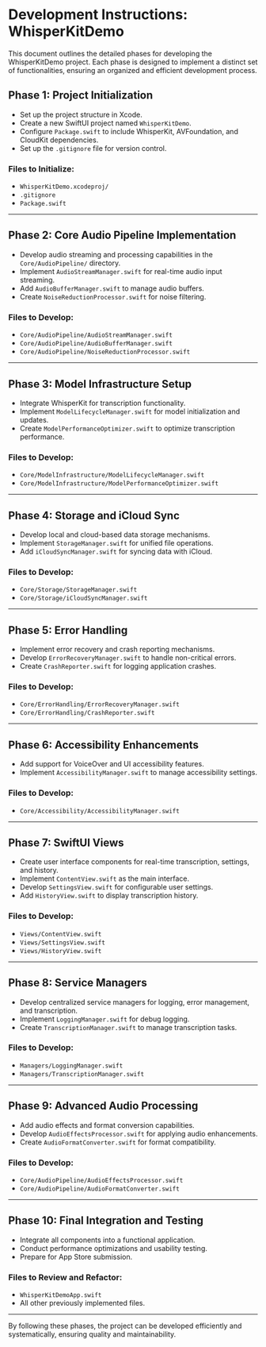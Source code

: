 
# Development Instructions: WhisperKitDemo

This document outlines the detailed phases for developing the WhisperKitDemo project. Each phase is designed to implement a distinct set of functionalities, ensuring an organized and efficient development process.

## Phase 1: Project Initialization
- Set up the project structure in Xcode.
- Create a new SwiftUI project named `WhisperKitDemo`.
- Configure `Package.swift` to include WhisperKit, AVFoundation, and CloudKit dependencies.
- Set up the `.gitignore` file for version control.

### Files to Initialize:
- `WhisperKitDemo.xcodeproj/`
- `.gitignore`
- `Package.swift`

---

## Phase 2: Core Audio Pipeline Implementation
- Develop audio streaming and processing capabilities in the `Core/AudioPipeline/` directory.
- Implement `AudioStreamManager.swift` for real-time audio input streaming.
- Add `AudioBufferManager.swift` to manage audio buffers.
- Create `NoiseReductionProcessor.swift` for noise filtering.

### Files to Develop:
- `Core/AudioPipeline/AudioStreamManager.swift`
- `Core/AudioPipeline/AudioBufferManager.swift`
- `Core/AudioPipeline/NoiseReductionProcessor.swift`

---

## Phase 3: Model Infrastructure Setup
- Integrate WhisperKit for transcription functionality.
- Implement `ModelLifecycleManager.swift` for model initialization and updates.
- Create `ModelPerformanceOptimizer.swift` to optimize transcription performance.

### Files to Develop:
- `Core/ModelInfrastructure/ModelLifecycleManager.swift`
- `Core/ModelInfrastructure/ModelPerformanceOptimizer.swift`

---

## Phase 4: Storage and iCloud Sync
- Develop local and cloud-based data storage mechanisms.
- Implement `StorageManager.swift` for unified file operations.
- Add `iCloudSyncManager.swift` for syncing data with iCloud.

### Files to Develop:
- `Core/Storage/StorageManager.swift`
- `Core/Storage/iCloudSyncManager.swift`

---

## Phase 5: Error Handling
- Implement error recovery and crash reporting mechanisms.
- Develop `ErrorRecoveryManager.swift` to handle non-critical errors.
- Create `CrashReporter.swift` for logging application crashes.

### Files to Develop:
- `Core/ErrorHandling/ErrorRecoveryManager.swift`
- `Core/ErrorHandling/CrashReporter.swift`

---

## Phase 6: Accessibility Enhancements
- Add support for VoiceOver and UI accessibility features.
- Implement `AccessibilityManager.swift` to manage accessibility settings.

### Files to Develop:
- `Core/Accessibility/AccessibilityManager.swift`

---

## Phase 7: SwiftUI Views
- Create user interface components for real-time transcription, settings, and history.
- Implement `ContentView.swift` as the main interface.
- Develop `SettingsView.swift` for configurable user settings.
- Add `HistoryView.swift` to display transcription history.

### Files to Develop:
- `Views/ContentView.swift`
- `Views/SettingsView.swift`
- `Views/HistoryView.swift`

---

## Phase 8: Service Managers
- Develop centralized service managers for logging, error management, and transcription.
- Implement `LoggingManager.swift` for debug logging.
- Create `TranscriptionManager.swift` to manage transcription tasks.

### Files to Develop:
- `Managers/LoggingManager.swift`
- `Managers/TranscriptionManager.swift`

---

## Phase 9: Advanced Audio Processing
- Add audio effects and format conversion capabilities.
- Develop `AudioEffectsProcessor.swift` for applying audio enhancements.
- Create `AudioFormatConverter.swift` for format compatibility.

### Files to Develop:
- `Core/AudioPipeline/AudioEffectsProcessor.swift`
- `Core/AudioPipeline/AudioFormatConverter.swift`

---

## Phase 10: Final Integration and Testing
- Integrate all components into a functional application.
- Conduct performance optimizations and usability testing.
- Prepare for App Store submission.

### Files to Review and Refactor:
- `WhisperKitDemoApp.swift`
- All other previously implemented files.

---

By following these phases, the project can be developed efficiently and systematically, ensuring quality and maintainability.

